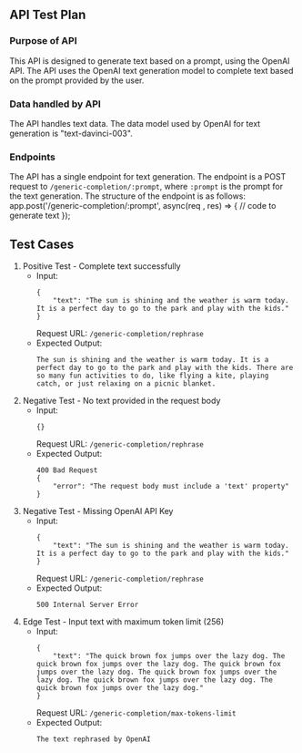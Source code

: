 ## API Test Plan

### Purpose of API
This API is designed to generate text based on a prompt, using the OpenAI API. The API uses the OpenAI text generation model to complete text based on the prompt provided by the user.

### Data handled by API
The API handles text data. The data model used by OpenAI for text generation is "text-davinci-003".

### Endpoints
The API has a single endpoint for text generation. The endpoint is a POST request to `/generic-completion/:prompt`, where `:prompt` is the prompt for the text generation. The structure of the endpoint is as follows:
app.post('/generic-completion/:prompt', async(req , res) => {
// code to generate text
});



## Test Cases

1. Positive Test - Complete text successfully
    - Input:
        ```
        {
            "text": "The sun is shining and the weather is warm today. It is a perfect day to go to the park and play with the kids."
        }
        ```
        Request URL: `/generic-completion/rephrase`
    - Expected Output: 
        ```
        The sun is shining and the weather is warm today. It is a perfect day to go to the park and play with the kids. There are so many fun activities to do, like flying a kite, playing catch, or just relaxing on a picnic blanket. 
        ```
2. Negative Test - No text provided in the request body
    - Input:
        ```
        {}
        ```
        Request URL: `/generic-completion/rephrase`
    - Expected Output: 
        ```
        400 Bad Request 
        {
            "error": "The request body must include a 'text' property"
        }
        ```
3. Negative Test - Missing OpenAI API Key
    - Input:
        ```
        {
            "text": "The sun is shining and the weather is warm today. It is a perfect day to go to the park and play with the kids."
        }
        ```
        Request URL: `/generic-completion/rephrase`
    - Expected Output: 
        ```
        500 Internal Server Error
        ```
4. Edge Test - Input text with maximum token limit (256)
    - Input:
        ```
        {
            "text": "The quick brown fox jumps over the lazy dog. The quick brown fox jumps over the lazy dog. The quick brown fox jumps over the lazy dog. The quick brown fox jumps over the lazy dog. The quick brown fox jumps over the lazy dog. The quick brown fox jumps over the lazy dog."
        }
        ```
        Request URL: `/generic-completion/max-tokens-limit`
    - Expected Output: 
        ```
        The text rephrased by OpenAI
        ```

